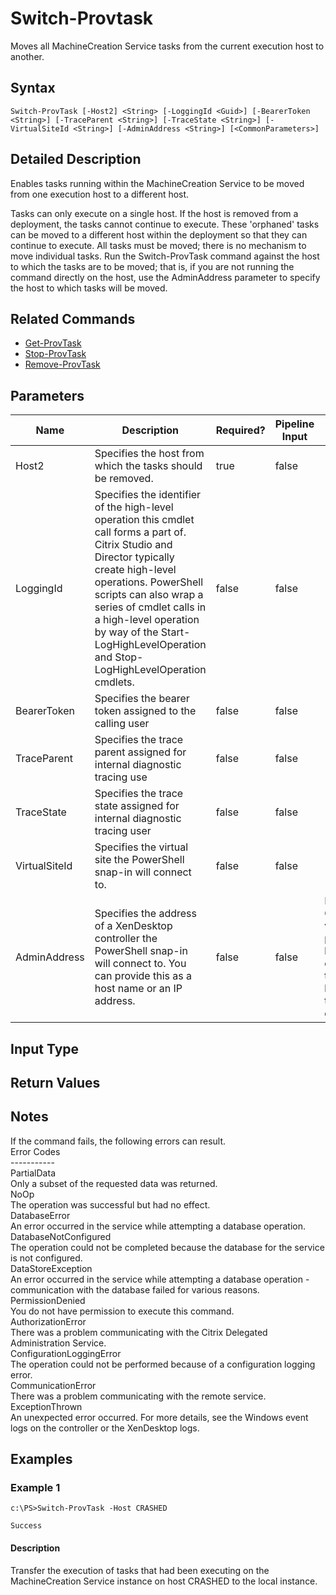 ﻿
# Switch-Provtask
Moves all MachineCreation Service tasks from the current execution host to another.
## Syntax

```
Switch-ProvTask [-Host2] <String> [-LoggingId <Guid>] [-BearerToken <String>] [-TraceParent <String>] [-TraceState <String>] [-VirtualSiteId <String>] [-AdminAddress <String>] [<CommonParameters>]
```

## Detailed Description
Enables tasks running within the MachineCreation Service to be moved from one execution host to a different host.

Tasks can only execute on a single host.  If the host is removed from a deployment, the tasks cannot continue to execute.  These 'orphaned' tasks can be moved to a different host within the deployment so that they can continue to execute.  All tasks must be moved; there is no mechanism to move individual tasks.  Run the Switch-ProvTask command against the host to which the tasks are to be moved; that is, if you are not running the command directly on the host, use the AdminAddress parameter to specify the host to which tasks will be moved.


## Related Commands

* [Get-ProvTask](../Get-ProvTask/)
* [Stop-ProvTask](../Stop-ProvTask/)
* [Remove-ProvTask](../Remove-ProvTask/)
## Parameters
| Name   | Description | Required? | Pipeline Input | Default Value |
| --- | --- | --- | --- | --- |
| Host2 | Specifies the host from which the tasks should be removed. | true | false |  |
| LoggingId | Specifies the identifier of the high-level operation this cmdlet call forms a part of. Citrix Studio and Director typically create high-level operations. PowerShell scripts can also wrap a series of cmdlet calls in a high-level operation by way of the Start-LogHighLevelOperation and Stop-LogHighLevelOperation cmdlets. | false | false |  |
| BearerToken | Specifies the bearer token assigned to the calling user | false | false |  |
| TraceParent | Specifies the trace parent assigned for internal diagnostic tracing use | false | false |  |
| TraceState | Specifies the trace state assigned for internal diagnostic tracing user | false | false |  |
| VirtualSiteId | Specifies the virtual site the PowerShell snap-in will connect to. | false | false |  |
| AdminAddress | Specifies the address of a XenDesktop controller the PowerShell snap-in will connect to. You can provide this as a host name or an IP address. | false | false | Localhost. Once a value is provided by any cmdlet, this value becomes the default. |

## Input Type

### 

## Return Values

### 

## Notes
If the command fails, the following errors can result.  
    Error Codes  
    -----------  
    PartialData  
        Only a subset of the requested data was returned.  
    NoOp  
        The operation was successful but had no effect.  
    DatabaseError  
        An error occurred in the service while attempting a database operation.  
    DatabaseNotConfigured  
        The operation could not be completed because the database for the service is not configured.  
    DataStoreException  
        An error occurred in the service while attempting a database operation - communication with the database failed for various reasons.  
    PermissionDenied  
        You do not have permission to execute this command.  
    AuthorizationError  
        There was a problem communicating with the Citrix Delegated Administration Service.  
    ConfigurationLoggingError  
        The operation could not be performed because of a configuration logging error.  
    CommunicationError  
        There was a problem communicating with the remote service.  
    ExceptionThrown  
        An unexpected error occurred.  For more details, see the Windows event logs on the controller or the XenDesktop logs.
## Examples

### Example 1

```
c:\PS>Switch-ProvTask -Host CRASHED  
  
Success
```

#### Description
Transfer the execution of tasks that had been executing on the MachineCreation Service instance on host CRASHED to the local instance.
